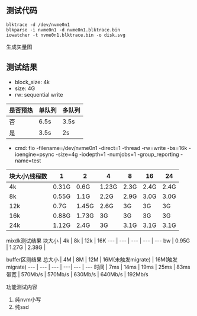 ## 测试代码
```shell
blktrace -d /dev/nvme0n1
blkparse -i nvme0n1 -d nvme0n1.blktrace.bin
iowatcher -t nvme0n1.blktrace.bin -o disk.svg
```
生成矢量图


## 测试结果

- block_size: 4k
- size: 4G
- rw: sequential write

是否预热 | 单队列 | 多队列 
--- | --- | --- 
否 | 6.5s  | 3.5s
是 | 3.5s  | 2s

- cmd: fio -filename=/dev/nvme0n1 -direct=1 -thread -rw=write -bs=16k -ioengine=psync -size=4g -iodepth=1 -numjobs=1 -group_reporting -name=test

块大小\线程数 | 1 | 2 | 4 | 8 | 16 | 24
 --- | --- | --- | --- | --- | --- | --- 
  4k | 0.31G | 0.6G | 1.23G | 2.3G | 2.4G | 2.4G
  8k | 0.55G | 1.1G | 2.2G | 2.9G | 3.0G | 3.0G 
  12k | 0.7G | 1.45G | 2.6G | 3G | 3G | 3G
  16k | 0.88G | 1.73G | 3G | 3G | 3G | 3G 
  24k | 1.12G | 2.4G | 3G | 3.1G | 3.1G | 3.1G 

  mixdk测试结果
  块大小 | 4k | 8k | 12k | 16K
   --- | --- | --- | --- | ---
  bw |  0.95G | 1.27G | 2.38G | 
  
  buffer区测结果
  总大小 | 4M | 8M | 12M | 16M(未触发migrate) | 16M(触发migrate)
  --- | --- | --- | ---| --- | --- 
时间 | 7ms | 14ms | 19ms | 25ms | 83ms
带宽 | 570Mb/s | 570Mb/s | 630Mb/s | 640Mb/s | 192Mb/s


功能测试内容
1. 纯nvm小写 
2. 纯ssd